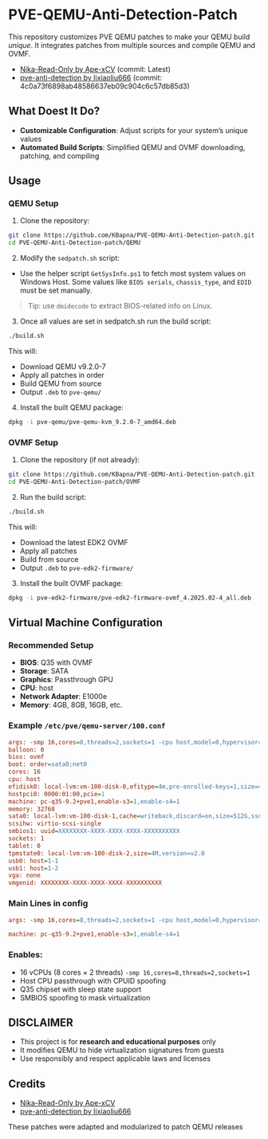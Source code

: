 # PVE-QEMU-Anti-Detection-Patch

This repository customizes PVE QEMU patches to make your QEMU build *unique*. It integrates patches from multiple sources and compile QEMU and OVMF.

- [Nika-Read-Only by Ape-xCV](https://github.com/Ape-xCV/Nika-Read-Only) (commit: Latest)  
- [pve-anti-detection by lixiaoliu666](https://github.com/lixiaoliu666/pve-anti-detection) (commit: 4c0a73f6898ab48586637eb09c904c6c57db85d3)

## What Doest It Do?

- **Customizable Configuration**: Adjust scripts for your system’s unique values
- **Automated Build Scripts**: Simplified QEMU and OVMF downloading, patching, and compiling  

## Usage

### QEMU Setup

1. Clone the repository:
```bash
git clone https://github.com/KBapna/PVE-QEMU-Anti-Detection-patch.git
cd PVE-QEMU-Anti-Detection-patch/QEMU
```

2. Modify the `sedpatch.sh` script:  

- Use the helper script `GetSysInfo.ps1` to fetch most system values on Windows Host. Some values like `BIOS serials`, `chassis_type`, and `EDID` must be set manually.  
> Tip: use `dmidecode` to extract BIOS-related info on Linux.

3. Once all values are set in sedpatch.sh run the build script:
```bash
./build.sh
```

This will:
- Download QEMU v9.2.0-7  
- Apply all patches in order  
- Build QEMU from source  
- Output `.deb` to `pve-qemu/`

4. Install the built QEMU package:
```bash
dpkg -i pve-qemu/pve-qemu-kvm_9.2.0-7_amd64.deb
```

### OVMF Setup

1. Clone the repository (if not already):
```bash
git clone https://github.com/KBapna/PVE-QEMU-Anti-Detection-patch.git
cd PVE-QEMU-Anti-Detection-patch/OVMF
```

2. Run the build script:
```bash
./build.sh
```

This will:
- Download the latest EDK2 OVMF  
- Apply all patches  
- Build from source  
- Output `.deb` to `pve-edk2-firmware/`

3. Install the built OVMF package:
```bash
dpkg -i pve-edk2-firmware/pve-edk2-firmware-ovmf_4.2025.02-4_all.deb
```

## Virtual Machine Configuration

### Recommended Setup

- **BIOS**: Q35 with OVMF  
- **Storage**: SATA  
- **Graphics**: Passthrough GPU  
- **CPU**: host  
- **Network Adapter**: E1000e  
- **Memory**: 4GB, 8GB, 16GB, etc.

### Example `/etc/pve/qemu-server/100.conf`

```ini
args: -smp 16,cores=8,threads=2,sockets=1 -cpu host,model=0,hypervisor=off,vmware-cpuid-freq=false,enforce=false,host-phys-bits=true -smbios type=0 -smbios type=9 -smbios type=8
balloon: 0
bios: ovmf
boot: order=sata0;net0
cores: 16
cpu: host
efidisk0: local-lvm:vm-100-disk-0,efitype=4m,pre-enrolled-keys=1,size=4M
hostpci0: 0000:01:00,pcie=1
machine: pc-q35-9.2+pve1,enable-s3=1,enable-s4=1
memory: 32768
sata0: local-lvm:vm-100-disk-1,cache=writeback,discard=on,size=512G,ssd=1
scsihw: virtio-scsi-single
smbios1: uuid=XXXXXXXX-XXXX-XXXX-XXXX-XXXXXXXXXX
sockets: 1
tablet: 0
tpmstate0: local-lvm:vm-100-disk-2,size=4M,version=v2.0
usb0: host=1-1
usb1: host=1-2
vga: none
vmgenid: XXXXXXXX-XXXX-XXXX-XXXX-XXXXXXXXXX
```

### Main Lines in config

```ini
args: -smp 16,cores=8,threads=2,sockets=1 -cpu host,model=0,hypervisor=off,vmware-cpuid-freq=false,enforce=false,host-phys-bits=true -smbios type=0 -smbios type=9 -smbios type=8
```

```ini
machine: pc-q35-9.2+pve1,enable-s3=1,enable-s4=1
```

### Enables:
- 16 vCPUs (8 cores × 2 threads)  `-smp 16,cores=8,threads=2,sockets=1`
- Host CPU passthrough with CPUID spoofing  
- Q35 chipset with sleep state support  
- SMBIOS spoofing to mask virtualization


## DISCLAIMER

- This project is for **research and educational purposes** only  
- It modifies QEMU to hide virtualization signatures from guests  
- Use responsibly and respect applicable laws and licenses

## Credits

- [Nika-Read-Only by Ape-xCV](https://github.com/Ape-xCV/Nika-Read-Only)  
- [pve-anti-detection by lixiaoliu666](https://github.com/lixiaoliu666/pve-anti-detection)  

These patches were adapted and modularized to patch QEMU releases

